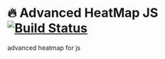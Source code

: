 # :fire: Advanced HeatMap JS [![Build Status](https://travis-ci.org/hyzhak/advanced-heatmap-js.svg?branch=master)](https://travis-ci.org/hyzhak/advanced-heatmap-js)
advanced heatmap for js
